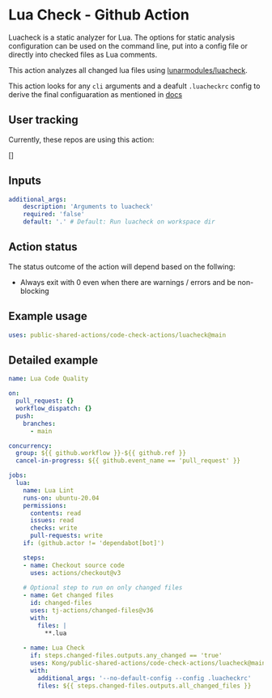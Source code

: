 # Lua Check - Github Action

Luacheck is a static analyzer for Lua. The options for static analysis configuration can be used on the command line, put into a config file or directly into checked files as Lua comments.

This action analyzes all changed lua files using [lunarmodules/luacheck](https://github.com/lunarmodules/luacheck).

This action looks for any `cli` arguments and a deafult `.luacheckrc` config to derive the final configuaration as mentioned in [docs](https://luacheck.readthedocs.io/en/stable/cli.html#command-line-options)

## User tracking

Currently, these repos are using this action:

[]

## Inputs

```yaml
additional_args: 
    description: 'Arguments to luacheck'
    required: 'false'
    default: '.' # Default: Run luacheck on workspace dir 
```

## Action status
The status outcome of the action will depend based on the follwing:

<!-- - Exit code is 0 if no warnings or errors occurred.
- Exit code is 1 if some warnings occurred but there were no syntax errors or invalid inline options.
- Exit code is 2 if there were some syntax errors or invalid inline options.
- Exit code is 3 if some files couldn’t be checked, typically due to an incorrect file name.
- Exit code is 4 if there was a critical error (invalid CLI arguments, config, or cache file). -->

- Always exit with 0 even when there are warnings / errors and be non-blocking
## Example usage

```yaml
uses: public-shared-actions/code-check-actions/luacheck@main

```

## Detailed example

```yaml
name: Lua Code Quality

on:
  pull_request: {}
  workflow_dispatch: {}
  push:
    branches:
      - main

concurrency:
  group: ${{ github.workflow }}-${{ github.ref }}
  cancel-in-progress: ${{ github.event_name == 'pull_request' }}

jobs:
  lua:
    name: Lua Lint
    runs-on: ubuntu-20.04
    permissions:
      contents: read
      issues: read
      checks: write
      pull-requests: write
    if: (github.actor != 'dependabot[bot]')

    steps:
    - name: Checkout source code
      uses: actions/checkout@v3
    
    # Optional step to run on only changed files
    - name: Get changed files
      id: changed-files
      uses: tj-actions/changed-files@v36
      with: 
        files: |
          **.lua
    
    - name: Lua Check
      if: steps.changed-files.outputs.any_changed == 'true'
      uses: Kong/public-shared-actions/code-check-actions/luacheck@main
      with:
        additional_args: '--no-default-config --config .luacheckrc'
        files: ${{ steps.changed-files.outputs.all_changed_files }}
```